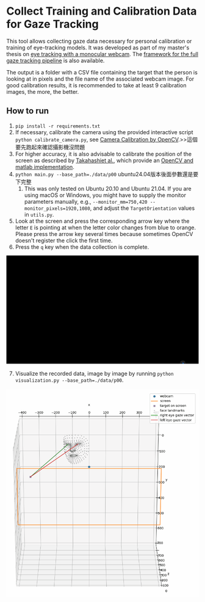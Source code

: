 # Collect Training and Calibration Data for Gaze Tracking

This tool allows collecting gaze data necessary for personal calibration or training of eye-tracking models. It was developed as part of my master's thesis on [eye tracking with a monocular webcam](https://github.com/pperle/gaze-tracking).
The [framework for the full gaze tracking pipeline](https://github.com/pperle/gaze-tracking-pipeline) is also available.

The output is a folder with a CSV file containing the target that the person is looking at in pixels and the file name of the associated webcam image. For good calibration results, it is recommended to take at least 9 calibration images, the more, the better.

## How to run

1. `pip install -r requirements.txt`
2. If necessary, calibrate the camera using the provided interactive script `python calibrate_camera.py`, see [Camera Calibration by OpenCV](https://docs.opencv.org/4.5.3/dc/dbb/tutorial_py_calibration.html).>>這個要先跑起來確認攝影機沒問題
3. For higher accuracy, it is also advisable to calibrate the position of the screen as described by [Takahashiet al.](https://doi.org/10.2197/ipsjtcva.8.11), which provide an [OpenCV and matlab implementation](https://github.com/computer-vision/takahashi2012cvpr).
4. `python main.py --base_path=./data/p00`  ubuntu24.04版本後面參數還是要下完整
   1. This was only tested on Ubuntu 20.10 and Ubuntu 21.04. If you are using macOS or Windows, you might have to supply the monitor parameters manually, e.g., `--monitor_mm=750,420 --monitor_pixels=1920,1080`, and adjust the `TargetOrientation` values in `utils.py`.
5. Look at the screen and press the corresponding arrow key where the letter `E` is pointing at when the letter color changes from blue to orange. Please press the arrow key several times because sometimes OpenCV doesn't register the click the first time.
6. Press the `q` key when the data collection is complete.

![data collection example](./docs/demo.gif)

7. Visualize the recorded data, image by image by running `python visualization.py --base_path=./data/p00`.

![visualization example](./docs/3d_plot.gif)
